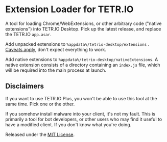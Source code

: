 # Extension Loader for TETR.IO

A tool for loading Chrome/WebExtensions, or other arbitrary code ("native extensions") into TETR.IO Desktop. Pick up the
latest release, and replace the TETR.IO `app.asar`.

Add unpacked extensions to `%appdata%/tetrio-desktop/extensions`
. [Caveats apply](https://www.electronjs.org/docs/latest/api/extensions), don't expect everything to work.

Add native extensions to `%appdata%/tetrio-desktop/nativeExtensions`. A native extension consists of a directory
containing an `index.js` file, which will be required into the main process at launch.

## Disclaimers

If you want to use TETR.IO Plus, you won't be able to use this tool at the same time. Pick one or the other.

If you somehow install malware into your client, it's not my fault. This is primarily a tool for bot developers, or
other users who may find it useful to have a modified client. If you don't know what you're doing.

Released under the [MIT License](LICENSE.txt).
